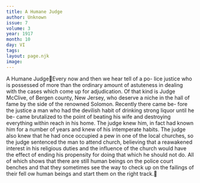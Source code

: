```yaml
---
title: A Humane Judge
author: Unknown
issue: 7
volume: 3
year: 1917
month: 10
day: VI
tags:
layout: page.njk
image:
---
```

A Humane JudgeEvery now and then we hear tell of a po- lice justice who is possessed of more than the ordinary amount of astuteness in dealing with the cases which come up for adjudication. Of that kind is Judge McClive, of Bergen county, New Jersey, who deserve a niche in the hall of fame by the side of the renowned Solomon. Recently there came be- fore the justice a man who had the devilish habit of drinking strong liquor until he be- came brutalized to the point of beating his wife and destroying everything within reach in his home. The judge knew him, in fact had known him for a number of years and knew of his intemperate habits. The judge also knew that he had once occupied a pew in one of the local churches, so the judge sentenced the man to attend church, believing that a reawakened interest in his religious duties and the influence of the church would have the effect of ending his propensity for doing that which he should not do. All of which shows that there are still human beings on the police court benches and that they sometimes see the way to check up on the failings of their fell ow human beings and start them on the right track.

